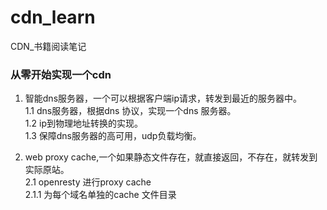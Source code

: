# cdn_learn
CDN_书籍阅读笔记

### 从零开始实现一个cdn

1. 智能dns服务器，一个可以根据客户端ip请求，转发到最近的服务器中。</br>
  1.1 dns服务器，根据dns 协议，实现一个dns 服务器。</br>
  1.2 ip到物理地址转换的实现。</br>
  1.3 保障dns服务器的高可用，udp负载均衡。</br>

2. web proxy cache,一个如果静态文件存在，就直接返回，不存在，就转发到实际原站。</br>
  2.1 openresty 进行proxy cache </br>
    2.1.1 为每个域名单独的cache 文件目录</br>

